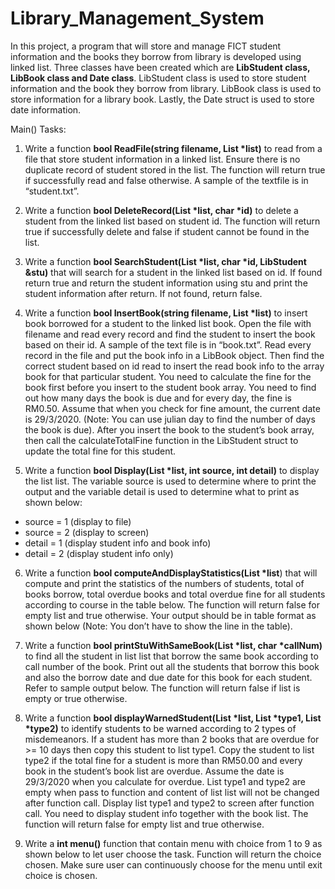 # Library_Management_System

In this project, a program that will store and manage FICT student information and the books they borrow from library is developed using linked list. Three classes have been created which are **LibStudent class, LibBook class and Date class**. LibStudent class is used to store student information and the book they borrow from library. LibBook class is used to store information for a library book. Lastly, the Date struct is used to store date information.


Main() Tasks:

1.	Write a function **bool ReadFile(string filename, List \*list)** to read from a file that store student information in a linked list. Ensure there is no duplicate record of student stored in the list. The function will return true if successfully read and false otherwise. A sample of the textfile is in “student.txt”.

2.	Write a function **bool DeleteRecord(List \*list, char \*id)** to delete a student from the linked list based on student id. The function will return true if successfully delete and false if student cannot be found in the list.

3.	Write a function **bool SearchStudent(List \*list, char \*id, LibStudent &stu)** that will search for a student in the linked list based on id. If found return true and return the student information using stu and print the student information after return. If not found, return false.  

4.	Write a function **bool InsertBook(string filename, List \*list)** to insert book borrowed for a student to the linked list book. Open the file with filename and read every record and find the student to insert the book based on their id. A sample of the text file is in “book.txt”.  Read every record in the file and put the book info in a LibBook object. Then find the correct student based on id read to insert the read book info to the array book for that particular student. You need to calculate the fine for the book first before you insert to the student book array. You need to find out how many days the book is due and for every day, the fine is RM0.50. Assume that when you check for fine amount, the current date is 29/3/2020. (Note: You can use julian day to find the number of days the book is due). After you insert the book to the student’s book array, then call the calculateTotalFine function in the LibStudent struct to update the total fine for this student.    

5.	Write a function **bool Display(List \*list, int source, int detail)** to display the list list. The variable source is used to determine where to print the output and the variable detail is used to determine what to print as shown below:

- source = 1 (display to file)
- source = 2 (display to screen)
- detail = 1 (display student info and book info)
- detail = 2 (display student info only)


6.	Write a function **bool computeAndDisplayStatistics(List \*list**) that will compute and print the statistics of the numbers of students, total of books borrow, total overdue books and total overdue fine for all students according to course in the table below. The function will return false for empty list and true otherwise. Your output should be in table format as shown below (Note: You don’t have to show the line in the table).


7.	Write a function **bool printStuWithSameBook(List \*list, char \*callNum)** to find all the student in list list that borrow the same book according to call number of the book. Print out all the students that borrow this book and also the borrow date and due date for this book for each student. Refer to sample output below. The function will return false if list is empty or true otherwise. 

8.	Write a function **bool displayWarnedStudent(List \*list, List \*type1, List \*type2)** to identify students to be warned according to 2 types of misdemeanors. If a student has more than 2 books that are overdue for >= 10 days then copy this student to list type1. Copy the student to list type2 if the total fine for a student is more than RM50.00 and every book in the student’s book list are overdue. Assume the date is 29/3/2020 when you calculate for overdue. List type1 and type2 are empty when pass to function and content of list list will not be changed after function call. Display list type1 and type2 to screen after function call. You need to display student info together with the book list. The function will return false for empty list and true otherwise.

9.	Write a **int menu()** function that contain menu with choice from 1 to 9 as shown below to let user choose the task. Function will return the choice chosen. Make sure user can continuously choose for the menu until exit choice is chosen.
